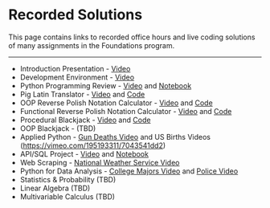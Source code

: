 # Recorded Solutions

This page contains links to recorded office hours and live coding solutions of many assignments in the Foundations program.

---

- Introduction Presentation - [Video](https://vimeo.com/194430671/ece3b34d91)
- Development Environment - [Video](https://vimeo.com/194302347/3a64f86606)
- Python Programming Review - [Video](https://vimeo.com/194280066/4ab832b6d3) and [Notebook](../code/intro_to_python.ipynb)
- Pig Latin Translator - [Video](https://vimeo.com/194338026/e0c6a99264) and [Code](../code/pig_latin.py)
- OOP Reverse Polish Notation Calculator - [Video](https://vimeo.com/194445480/480545abeb) and [Code](../code/rpn_object.py)
- Functional Reverse Polish Notation Calculator - [Video](https://vimeo.com/194551004/8a3aeb97bf) and [Code](../code/rpn_functional.py)
- Procedural Blackjack - [Video](https://vimeo.com/194279967/26c301a941) and [Code](../code/blackjack_procedural.py)
- OOP Blackjack - (TBD)
- Applied Python - [Gun Deaths Video](https://vimeo.com/195131890/3f086a4108) and US Births Videos (https://vimeo.com/195193311/7043541dd2)
- API/SQL Project - [Video](https://vimeo.com/195076046/7cc67e415e) and [Notebook](../code/api-sql-githubjobs.ipynb)
- Web Scraping - [National Weather Service Video](https://vimeo.com/195134726/72555404a5)
- Python for Data Analysis - [College Majors Video](https://vimeo.com/195232886/921635ebee) and [Police Video](https://vimeo.com/195533388/69328a971b)
- Statistics & Probability (TBD)
- Linear Algebra (TBD)
- Multivariable Calculus (TBD)

